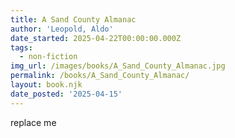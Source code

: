 ```yaml
---
title: A Sand County Almanac
author: 'Leopold, Aldo'
date_started: 2025-04-22T00:00:00.000Z
tags:
  - non-fiction
img_url: /images/books/A_Sand_County_Almanac.jpg
permalink: /books/A_Sand_County_Almanac/
layout: book.njk
date_posted: '2025-04-15'
---
```

replace me
